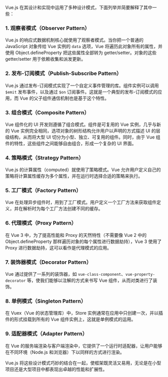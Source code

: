 Vue.js 在其设计和实现中运用了多种设计模式，下面列举并简要解释了其中一些：

### 1. **观察者模式（Observer Pattern）**
Vue.js 的响应式数据机制核心就使用了观察者模式。当你把一个普通的 JavaScript 对象传给 Vue 实例的 `data` 选项，Vue 将遍历此对象所有的属性，并使用 Object.defineProperty 把这些属性全部转为 getter/setter。对象的这些 getter/setter 用于依赖收集和派发更新。

### 2. **发布-订阅模式（Publish-Subscribe Pattern）**
Vue.js 通过发布-订阅模式实现了一个自定义事件管理的库。组件实例可以调用 `$emit` 发布事件，以及通过 `$on` 订阅事件。这就是一个典型的发布-订阅模式的应用，而 Vue 的父子组件通信机制也是基于这个特性。

### 3. **组合模式（Composite Pattern）**
Vue 组件化的 UI 开发则遵循了组合模式。组件是可复用的 Vue 实例，几乎与新的 Vue 实例完全相同，选项对象的树形结构允许用户以声明的方式描述 UI 的层级结构，从而将大型 UI 切分为小型、独立、可复用的组件。同时，由于 Vue 组件的特性，这些组件之间能够自由组合，形成一个复杂的 UI 界面。

### 4. **策略模式（Strategy Pattern）**
Vue.js 的计算属性（computed）就使用了策略模式。Vue 允许用户定义自己的策略将计算属性缓存为多个属性，并在运行时选择合适的策略来执行。

### 5. **工厂模式（Factory Pattern）**
Vue 在处理异步组件时，用到了工厂模式。用户定义一个工厂方法来获取组件定义，并在解析时为每个工厂方法创建不同的缓存。

### 6. **代理模式（Proxy Pattern）**
在 Vue 3 中，为了提高性能和 Proxy 的天然特性（不需要像 Vue 2 中的 Object.defineProperty 那样遍历对象的每个属性进行数据劫持），Vue 3 使用了 Proxy 进行数据劫持，这可以看作是代理模式的应用。

### 7. **装饰器模式（Decorator Pattern）**
Vue 通过提供了一系列的装饰器，如 `vue-class-component`、`vue-property-decorator` 等，使我们能够以注解的方式来书写 Vue 组件，从而对类进行了装饰。

### 8. **单例模式（Singleton Pattern）**
在 Vuex（Vue 的状态管理库）中，Store 实例通常在应用中只创建一次，并以插件的形式挂载到所有的 Vue 组件实例上，这就是单例模式的运用。

### 9. **适配器模式（Adapter Pattern）**
在 Vue 的服务端渲染与客户端渲染中，它提供了一个运行时适配器，让用户能够在不同环境（Node.js 和浏览器）下以同样的方式进行渲染。

Vue.js 将这些设计模式巧妙的结合在一起，使框架既灵活又易用，无论是在小型项目还是大型项目中都表现出卓越的性能和扩展性。
